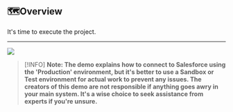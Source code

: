 ## 🗺️Overview

It's time to execute the project.

---

[![](https://embed-ssl.wistia.com/deliveries/bf8d024d2e0883a01cea498ba4f0cde5a3d2335b.jpg?image_play_button_size=2x&image_crop_resized=960x540&image_play_button_rounded=1&image_play_button_color=595959e0)](https://cdn.embedly.com/widgets/media.html?src=https%3A%2F%2Ffast.wistia.net%2Fembed%2Fiframe%2F26hcectf4f%3Fseo%3Dtrue%26videoFoam%3Dtrue&display_name=Wistia%2C%2BInc.&url=https%3A%2F%2Fuipathvideos.wistia.com%2Fmedias%2F26hcectf4f%3FembedType%3Diframe%26amp%3Bseo%3Dtrue%26amp%3BvideoFoam%3Dtrue%26amp%3BvideoWidth%3D640&image=https%3A%2F%2Fembed-ssl.wistia.com%2Fdeliveries%2Fbf8d024d2e0883a01cea498ba4f0cde5a3d2335b.jpg%3Fimage_crop_resized%3D640x360&key=40cb30655a7f4a46adaaf18efb05db21&type=text%2Fhtml&schema=wistia&wvideo=26hcectf4f)

>[!INFO]
>**Note: The demo explains how to connect to Salesforce using the 'Production' environment, but it's better to use a Sandbox or Test environment for actual work to prevent any issues. The creators of this demo are not responsible if anything goes awry in your main system. It's a wise choice to seek assistance from experts if you're unsure.**

